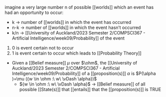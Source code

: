imagine a very large number n of possible [[worlds]] which an event has had an opportunity to occur:
- k → number of [[worlds]] in which the event has occurred
- n-k → number of [[worlds]] in which the event hasn’t occurred
- k/n → [[University of Auckland/2023 Semester 2/COMPSCI367 - Artificial Intelligence/week09/Probability]] of the event

1. 0 is event certain not to occur
2. 1 is event certain to occur
which leads to [[Probability Theory]]

- Given a [[Belief measure]] $\mu$ over $\ohm$, the [[University of Auckland/2023 Semester 2/COMPSCI367 - Artificial Intelligence/week09/Probability]] of a [[proposition(s)]] $\alpha$ is $P(\alpha )=\mu ({w \in \ohm :\ w\ \vDash \alpha})$ 
	- ${w \in \ohm :\ w\ \vDash \alpha}$ $\rightarrow$ [[Belief measure]] of all possible [[State(s)]] that [[entails]] that the [[proposition(s)]] is TRUE
